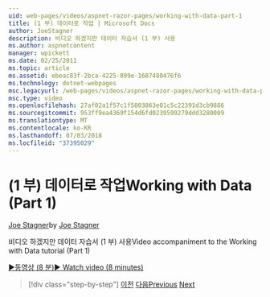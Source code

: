 ```yaml
---
uid: web-pages/videos/aspnet-razor-pages/working-with-data-part-1
title: (1 부) 데이터로 작업 | Microsoft Docs
author: JoeStagner
description: 비디오 하겠지만 데이터 자습서 (1 부) 사용
ms.author: aspnetcontent
manager: wpickett
ms.date: 02/25/2011
ms.topic: article
ms.assetid: ebeac83f-2bca-4225-899e-1687480476f6
ms.technology: dotnet-webpages
msc.legacyurl: /web-pages/videos/aspnet-razor-pages/working-with-data-part-1
msc.type: video
ms.openlocfilehash: 27af02a1f57c1f5803863e01c5c22391d3cb9886
ms.sourcegitcommit: 953ff9ea4369f154d6fd0239599279ddd3280009
ms.translationtype: MT
ms.contentlocale: ko-KR
ms.lasthandoff: 07/03/2018
ms.locfileid: "37395029"
---
```

<a name="working-with-data-part-1"></a><span data-ttu-id="251fa-103">(1 부) 데이터로 작업</span><span class="sxs-lookup"><span data-stu-id="251fa-103">Working with Data (Part 1)</span></span>
====================
<span data-ttu-id="251fa-104">[Joe Stagner](https://github.com/JoeStagner)</span><span class="sxs-lookup"><span data-stu-id="251fa-104">by [Joe Stagner](https://github.com/JoeStagner)</span></span>

<span data-ttu-id="251fa-105">비디오 하겠지만 데이터 자습서 (1 부) 사용</span><span class="sxs-lookup"><span data-stu-id="251fa-105">Video accompaniment to the Working with Data tutorial (Part 1)</span></span>

[<span data-ttu-id="251fa-106">&#9654;동영상 (8 분)</span><span class="sxs-lookup"><span data-stu-id="251fa-106">&#9654; Watch video (8 minutes)</span></span>](https://channel9.msdn.com/Blogs/ASP-NET-Site-Videos/working-with-data-part-1)

> [!div class="step-by-step"]
> <span data-ttu-id="251fa-107">[이전](working-with-forms-part-2.md)
> [다음](working-with-data-part-2.md)</span><span class="sxs-lookup"><span data-stu-id="251fa-107">[Previous](working-with-forms-part-2.md)
[Next](working-with-data-part-2.md)</span></span>
